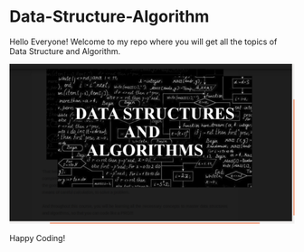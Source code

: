 # Data-Structure-Algorithm

Hello Everyone!
Welcome to my repo where you will get all the topics of Data Structure and Algorithm.

![Data Structures and Algorithm](image.png)

Happy Coding!
